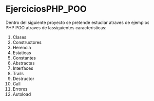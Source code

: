 # EjerciciosPHP_POO
Dentro del siguiente proyecto se pretende estudiar atraves de ejemplos PHP POO atraves de lassiguientes caracteristicas:
1. Clases
2. Constructores
3. Herencia
4. Estaticas
5. Constantes
6. Abstractas
7. Interfaces
8. Trails
9. Destructor
10. Call
11. Errores
12. Autoload
